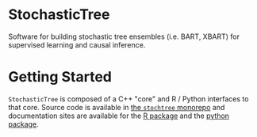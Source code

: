 # StochasticTree

Software for building stochastic tree ensembles (i.e. BART, XBART) for supervised learning and causal inference.

# Getting Started

`StochasticTree` is composed of a C++ "core" and R / Python interfaces to that core. 
Source code is available in [the `stochtree` monorepo](https://github.com/StochasticTree/stochtree) 
and documentation sites are available for the [R package](https://stochastictree.github.io/stochtree-r/) 
and the [python package](https://stochastictree.github.io/stochtree-python/).
